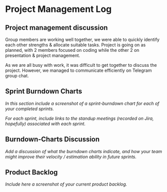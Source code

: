 # Project Management Log

## Project management discussion

Group members are working well together, we were able to quickly identify each other strengths & allocate suitable tasks. 
Project is going on as planned, with 2 members focused on coding while the other 2 on presentation & project management.

As we are all busy with work, it was difficult to get together to discuss the project. However, we managed to communicate efficiently on Telegram group chat.

## Sprint Burndown Charts

*In this section include a screenshot of a sprint-burndown chart for each of your completed sprints.*

*For each sprint, include links to the standup meetings (recorded on Jira, hopefully) associated with each sprint.*

## Burndown-Charts Discussion
*Add a discussion of what the burndown charts indicate, and how your team might improve their velocity / estimation ability in future sprints.*

## Product Backlog
*Include here a screenshot of your current product backlog.*

